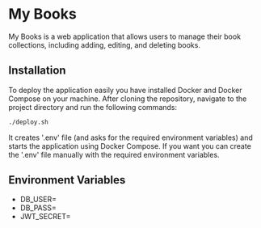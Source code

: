 # My Books

My Books is a web application that allows users to manage their book collections, including adding, editing, and deleting books. 

## Installation

To deploy the application easily you have installed Docker and Docker Compose on your machine.
After cloning the repository, navigate to the project directory and run the following commands:

```bash
./deploy.sh
```

It creates '.env' file (and asks for the required environment variables) and starts the application using Docker Compose.
If you want you can create the '.env' file manually with the required environment variables.

## Environment Variables

- DB_USER=
- DB_PASS=
- JWT_SECRET=